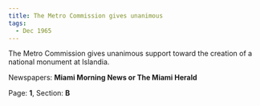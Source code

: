 ```yaml
---  
title: The Metro Commission gives unanimous  
tags:  
  - Dec 1965  
---  
```

  
The Metro Commission gives unanimous support toward the creation of a national monument at Islandia.  
  
Newspapers: **Miami Morning News or The Miami Herald**  
  
Page: **1**, Section: **B** 
